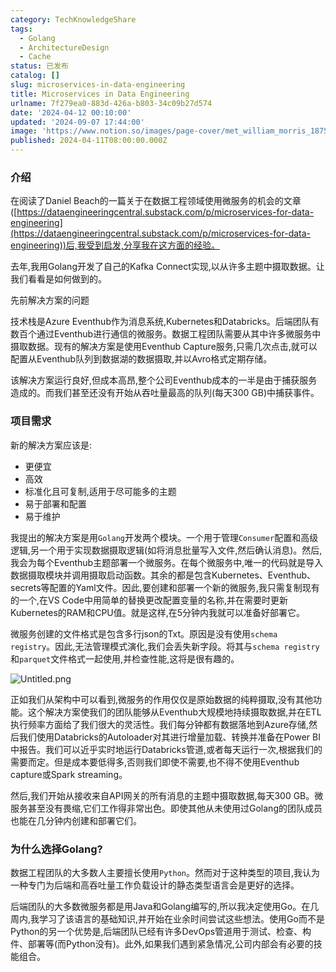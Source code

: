 ```yaml
---
category: TechKnowledgeShare
tags:
  - Golang
  - ArchitectureDesign
  - Cache
status: 已发布
catalog: []
slug: microservices-in-data-engineering
title: Microservices in Data Engineering
urlname: 7f279ea0-883d-426a-b803-34c09b27d574
date: '2024-04-12 00:10:00'
updated: '2024-09-07 17:44:00'
image: 'https://www.notion.so/images/page-cover/met_william_morris_1875.jpg'
published: 2024-04-11T08:00:00.000Z
---
```


### 介绍


在阅读了Daniel Beach的一篇关于在数据工程领域使用微服务的机会的文章([https://dataengineeringcentral.substack.com/p/microservices-for-data-engineering](https://dataengineeringcentral.substack.com/p/microservices-for-data-engineering))后,我受到启发,分享我在这方面的经验。


去年,我用Golang开发了自己的Kafka Connect实现,以从许多主题中摄取数据。让我们看看是如何做到的。


先前解决方案的问题


技术栈是Azure Eventhub作为消息系统,Kubernetes和Databricks。后端团队有数百个通过Eventhub进行通信的微服务。数据工程团队需要从其中许多微服务中摄取数据。现有的解决方案是使用Eventhub Capture服务,只需几次点击,就可以配置从Eventhub队列到数据湖的数据摄取,并以Avro格式定期存储。


该解决方案运行良好,但成本高昂,整个公司Eventhub成本的一半是由于捕获服务造成的。而我们甚至还没有开始从吞吐量最高的队列(每天300 GB)中捕获事件。


### 项目需求


新的解决方案应该是:

- 更便宜
- 高效
- 标准化且可复制,适用于尽可能多的主题
- 易于部署和配置
- 易于维护

我提出的解决方案是用`Golang`开发两个模块。一个用于管理`Consumer`配置和高级逻辑,另一个用于实现数据摄取逻辑(如将消息批量写入文件,然后确认消息)。然后,我会为每个Eventhub主题部署一个微服务。在每个微服务中,唯一的代码就是导入数据摄取模块并调用摄取启动函数。其余的都是包含Kubernetes、Eventhub、secrets等配置的Yaml文件。因此,要创建和部署一个新的微服务,我只需复制现有的一个,在VS Code中用简单的替换更改配置变量的名称,并在需要时更新Kubernetes的RAM和CPU值。就是这样,在5分钟内我就可以准备好部署它。


微服务创建的文件格式是包含多行json的Txt。原因是没有使用`schema registry`。因此,无法管理模式演化,我们会丢失新字段。将其与`schema registry`和`parquet`文件格式一起使用,并检查性能,这将是很有趣的。


![Untitled.png](https://prod-files-secure.s3.us-west-2.amazonaws.com/5d24fe63-e567-4804-86f9-9fdc62e13082/4e0f8d5d-b295-4408-9363-660688d511a9/Untitled.png?X-Amz-Algorithm=AWS4-HMAC-SHA256&X-Amz-Content-Sha256=UNSIGNED-PAYLOAD&X-Amz-Credential=ASIAZI2LB4664JRJXTIP%2F20250314%2Fus-west-2%2Fs3%2Faws4_request&X-Amz-Date=20250314T053718Z&X-Amz-Expires=3600&X-Amz-Security-Token=IQoJb3JpZ2luX2VjEJ3%2F%2F%2F%2F%2F%2F%2F%2F%2F%2FwEaCXVzLXdlc3QtMiJHMEUCID1MzFWGhJ3b4CTzN8UDf4dZY7icYRK%2FewBUTiWkGm3rAiEA5xzYrUDX5UfTMYl8fjIOtqByniEhGMHoALm%2F6Va6NnYqiAQI5v%2F%2F%2F%2F%2F%2F%2F%2F%2F%2FARAAGgw2Mzc0MjMxODM4MDUiDOBJEonKksGXCL9J2CrcA7JZ3xgafLW308D6y5ztnvm9Vcb2VhsmUC9pjddpNLbmNXleZ15yC8VCDYkcDIsfbfv9NN0UZ34VZoy8Y%2B0qWUOm0yUUu8XSSM1pk%2FGK%2FppkOSqjuCg9PxttKHISoyt3mNEKXtyFA6YhlLhg5l49IR4JhmeP9034vElbp7fyK7jlTlP32NfDIqERnv0tRQ2rszB028rchoYOq0iDMlfvZFSQv6hWTmMcfuaICsXzG%2BQzYVG2%2Bii%2FH0bTuS5gxzBji9lnTiql1VS05FG%2Bx3G2CDmADiz8pP8Ep%2FDgw7wkBvEiDix%2BlUTXgLeP2BgMrQ8GLQQst3M00DLZBbaxDvAtxO%2F2d9wb1oLFrzR4Vmsnrw%2FXPEOt2bnxLVnsb8MdECSsS%2BqyWlWQUS1upcOt5NxQbH5o4lt4keu%2FWwa6qJfYGJRkwJ28qo4USkfBsCuWmdq5A5lG47kJJy9IVs3Sv7OWeJ728Q4i8ag%2FieT7CgsGpdC0d%2BAaLaNCQPbbipVCrlTQ65mj9mHcE5DTFuIfhiTDWbHU3VemzgURfEp%2B9%2Fx7phzsBRNnfGtFYd5ZPguYVw9E6EtgJEnhsG89j4tAYA2RegWDENQGbz5b4KiRlPoXwFOrEdKLb0rHEPQ4gZWmMN3pzr4GOqUB%2B2FtthF5jWxzbt4cMN8Kd%2FR%2FXHkEn62U8XLmYrWV4uK1IzU7Q5dCrM8gRQvVRMAMTiqR5Q5Nlq8M8tfoTCoYVjctWGXyOvoRdbxpbYR3vpOYawnj5i1F%2BnAClcbLQLmH5JnHBDaWHrLqOhhKdJ%2Fj1dKVQrfOEdUCNnQPNogzarvhAvONdVeExKw%2FQHNLUiGswE0EWxkgE5i%2FEc4mDNOCp3iO4VAA&X-Amz-Signature=f406b1ecdbfb7a6859534978c90391439942b99ab0a763b3888f0944cf1a5033&X-Amz-SignedHeaders=host&x-id=GetObject)


正如我们从架构中可以看到,微服务的作用仅仅是原始数据的纯粹摄取,没有其他功能。这个解决方案使我们的团队能够从Eventhub大规模地持续摄取数据,并在ETL执行频率方面给了我们很大的灵活性。我们每分钟都有数据落地到Azure存储,然后我们使用Databricks的Autoloader对其进行增量加载、转换并准备在Power BI中报告。我们可以近乎实时地运行Databricks管道,或者每天运行一次,根据我们的需要而定。但是成本要低得多,否则我们即使不需要,也不得不使用Eventhub capture或Spark streaming。


然后,我们开始从接收来自API网关的所有消息的主题中摄取数据,每天300 GB。微服务甚至没有畏缩,它们工作得非常出色。即使其他从未使用过Golang的团队成员也能在几分钟内创建和部署它们。


### 为什么选择Golang?


数据工程团队的大多数人主要擅长使用`Python`。然而对于这种类型的项目,我认为一种专门为后端和高吞吐量工作负载设计的静态类型语言会是更好的选择。


后端团队的大多数微服务都是用Java和Golang编写的,所以我决定使用Go。在几周内,我学习了该语言的基础知识,并开始在业余时间尝试这些想法。使用Go而不是Python的另一个优势是,后端团队已经有许多DevOps管道用于测试、检查、构件、部署等(而Python没有)。此外,如果我们遇到紧急情况,公司内部会有必要的技能组合。

